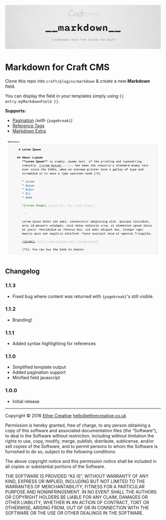 ![Markdown for Craft CMS](resources/imgs/banner.jpg)

# Markdown for Craft CMS

Clone this repo into `craft/plugins/markdown` & create a new **Markdown** field.
 
You can display the field in your templates simply using `{{ entry.myMarkdownField }}`. 

**Supports:** 

* [Pagination](https://craftcms.com/docs/rich-text-fields#getPages) *(with `{pagebreak}`)*
* [Reference Tags](https://craftcms.com/docs/reference-tags)
* [Markdown Extra](https://michelf.ca/projects/php-markdown/extra/)

![Markdown Field](resources/imgs/preview.png "Markdown for Craft CMS")

## Changelog

### 1.1.3

* Fixed bug where content was returned with `{pagebreak}`'s still visible.

### 1.1.2

* Branding!

### 1.1.1

* Added syntax highlighting for references

### 1.1.0

* Simplified template output
* Added pagination support
* Minified field javascript

### 1.0.0

* Initial release

---
Copyright © 2016 [Ether Creative](http://ethercreative.co.uk) <hello@ethercreative.co.uk>

Permission is hereby granted, free of charge, to any person obtaining a copy of this software and associated documentation files (the “Software”), to deal in the Software without restriction, including without limitation the rights to use, copy, modify, merge, publish, distribute, sublicense, and/or sell copies of the Software, and to permit persons to whom the Software is furnished to do so, subject to the following conditions:

The above copyright notice and this permission notice shall be included in all copies or substantial portions of the Software.

THE SOFTWARE IS PROVIDED “AS IS”, WITHOUT WARRANTY OF ANY KIND, EXPRESS OR IMPLIED, INCLUDING BUT NOT LIMITED TO THE WARRANTIES OF MERCHANTABILITY, FITNESS FOR A PARTICULAR PURPOSE AND NONINFRINGEMENT. IN NO EVENT SHALL THE AUTHORS OR COPYRIGHT HOLDERS BE LIABLE FOR ANY CLAIM, DAMAGES OR OTHER LIABILITY, WHETHER IN AN ACTION OF CONTRACT, TORT OR OTHERWISE, ARISING FROM, OUT OF OR IN CONNECTION WITH THE SOFTWARE OR THE USE OR OTHER DEALINGS IN THE SOFTWARE.